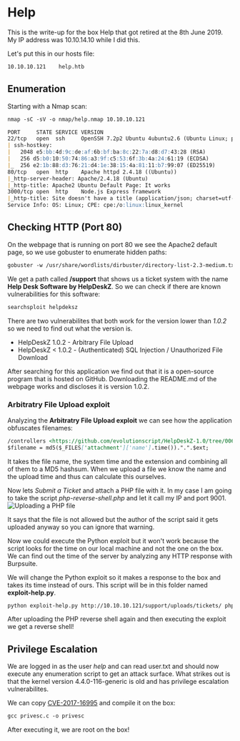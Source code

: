 # Help

This is the write-up for the box Help that got retired at the 8th June 2019.
My IP address was 10.10.14.10 while I did this.

Let's put this in our hosts file:
```markdown
10.10.10.121    help.htb
```

## Enumeration

Starting with a Nmap scan:

```markdown
nmap -sC -sV -o nmap/help.nmap 10.10.10.121
```

```markdown
PORT     STATE SERVICE VERSION
22/tcp   open  ssh     OpenSSH 7.2p2 Ubuntu 4ubuntu2.6 (Ubuntu Linux; protocol 2.0)
| ssh-hostkey: 
|   2048 e5:bb:4d:9c:de:af:6b:bf:ba:8c:22:7a:d8:d7:43:28 (RSA)
|   256 d5:b0:10:50:74:86:a3:9f:c5:53:6f:3b:4a:24:61:19 (ECDSA)
|_  256 e2:1b:88:d3:76:21:d4:1e:38:15:4a:81:11:b7:99:07 (ED25519)
80/tcp   open  http    Apache httpd 2.4.18 ((Ubuntu))
|_http-server-header: Apache/2.4.18 (Ubuntu)
|_http-title: Apache2 Ubuntu Default Page: It works
3000/tcp open  http    Node.js Express framework
|_http-title: Site doesn't have a title (application/json; charset=utf-8).
Service Info: OS: Linux; CPE: cpe:/o:linux:linux_kernel
```

## Checking HTTP (Port 80)

On the webpage that is running on port 80 we see the Apache2 default page, so we use gobuster to enumerate hidden paths:
```markdown
gobuster -w /usr/share/wordlists/dirbuster/directory-list-2.3-medium.txt dir -u http://10.10.10.121
```

We get a path called **/support** that shows us a ticket system with the name **Help Desk Software by HelpDeskZ**.
So we can check if there are known vulnerabilities for this software:
```markdown
searchsploit helpdeksz
```

There are two vulnerabilites that both work for the version lower than _1.0.2_ so we need to find out what the version is.

- HelpDeskZ 1.0.2 - Arbitrary File Upload
- HelpDeskZ < 1.0.2 - (Authenticated) SQL Injection / Unauthorized File Download

After searching for this application we find out that it is a open-source program that is hosted on GitHub. Downloading the README.md of the webpage works and discloses it is version 1.0.2.


### Arbitratry File Upload exploit

Analyzing the **Arbitratry File Upload exploit** we can see how the application obfuscates filenames:
```markdown
/controllers <https://github.com/evolutionscript/HelpDeskZ-1.0/tree/006662bb856e126a38f2bb76df44a2e4e3d37350/controllers>/*submit_ticket_controller.php - Line 141*
$filename = md5($_FILES['attachment']['name'].time()).".".$ext;
```

It takes the file name, the system time and the extension and combining all of them to a MD5 hashsum.
When we upload a file we know the name and the upload time and thus can calculate this ourselves.

Now lets _Submit a Ticket_ and attach a PHP file with it. In my case I am going to take the script _php-reverse-shell.php_ and let it call my IP and port 9001.
![Uploading a PHP file]()

It says that the file is not allowed but the author of the script said it gets uploaded anyway so you can ignore that warning.

Now we could execute the Python exploit but it won't work because the script looks for the time on our local machine and not the one on the box. 
We can find out the time of the server by analyzing any HTTP response with Burpsuite.

We will change the Python exploit so it makes a response to the box and takes its time instead of ours. This script will be in this folder named **exploit-help.py**.
```markdown
python exploit-help.py http://10.10.10.121/support/uploads/tickets/ php-reverse-shell.php
```

After uploading the PHP reverse shell again and then executing the exploit we get a reverse shell!

## Privilege Escalation

We are logged in as the user _help_ and can read user.txt and should now execute any enumeration script to get an attack surface.
What strikes out is that the kernel version 4.4.0-116-generic is old and has privilege escalation vulnerabilites.

We can copy [CVE-2017-16995](https://www.exploit-db.com/exploits/44298) and compile it on the box:
```markdown
gcc privesc.c -o privesc
```

After executing it, we are root on the box!
